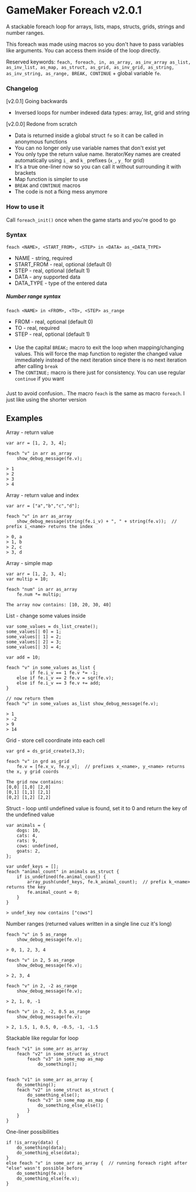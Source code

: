 # GameMaker Foreach v2.0.1

A stackable foreach loop for arrays, lists, maps, structs, grids, strings and number ranges.

This foreach was made using macros so you don't have to pass variables like arguments. You can access them inside of the loop directly. 

Reserved keywords: `feach, foreach, in, as_array, as_inv_array as_list, as_inv_list, as_map, as_struct, as_grid, as_inv_grid, as_string, as_inv_string, as_range, BREAK, CONTINUE` + global variable `fe`.

### Changelog
[v2.0.1] Going backwards
+ Inversed loops for number indexed data types: array, list, grid and string

[v2.0.0] Redone from scratch
+ Data is returned inside a global struct `fe` so it can be called in anonymous functions
+ You can no longer only use variable names that don't exist yet
+ You only type the return value name. Iterator/Key names are created automatically using `i_` and `k_` prefixes (`x_`, `y_` for grid)
+ It's a true one-liner now so you can call it without surrounding it with brackets
+ Map function is simpler to use
+ `BREAK` and `CONTINUE` macros
+ The code is not a fking mess anymore

### How to use it
Call `foreach_init()` once when the game starts and you're good to go

### Syntax
`feach <NAME>, <START_FROM>, <STEP> in <DATA> as_<DATA_TYPE>`

- NAME - string, required
- START_FROM - real, optional (default 0)
- STEP - real, optional (default 1)
- DATA - any supported data
- DATA_TYPE - type of the entered data

##### Number range syntax

`feach <NAME> in <FROM>, <TO>, <STEP> as_range`
- FROM - real, optional (default 0)
- TO - real, required 
- STEP - real, optional (default 1)
####
- Use the capital `BREAK;` macro to exit the loop when mapping/changing values. This will force the map function to register the changed value immediately instead of the next iteration since there is no next iteration after calling `break`
- The `CONTINUE;` macro is there just for consistency. You can use regular `continue` if you want
###
###
Just to avoid confusion.. The macro `feach` is the same as macro `foreach`. I just like using the shorter version

## Examples
Array - return value
```
var arr = [1, 2, 3, 4];

feach "v" in arr as_array
	show_debug_message(fe.v);
 
> 1
> 2
> 3
> 4
```
Array - return value and index
```
var arr = ["a","b","c","d"];

feach "v" in arr as_array
	show_debug_message(string(fe.i_v) + ", " + string(fe.v));  // prefix i_<name> returns the index
 
> 0, a
> 1, b
> 2, c
> 3, d
```
Array - simple map
```
var arr = [1, 2, 3, 4];
var multip = 10;

feach "num" in arr as_array
	fe.num *= multip;

The array now contains: [10, 20, 30, 40]
```
List - change some values inside
```
var some_values = ds_list_create();
some_values[| 0] = 1; 
some_values[| 1] = 2;
some_values[| 2] = 3; 
some_values[| 3] = 4;

var add = 10;

feach "v" in some_values as_list {
	     if fe.i_v == 1 fe.v *= -1;
	else if fe.i_v == 2 fe.v = sqr(fe.v);
	else if fe.i_v == 3 fe.v += add;
}

// now return them
feach "v" in some_values as_list show_debug_message(fe.v);

> 1
> -2
> 9
> 14
```
Grid - store cell coordinate into each cell
```
var grd = ds_grid_create(3,3);

feach "v" in grd as_grid
	fe.v = [fe.x_v, fe.y_v];  // prefixes x_<name>, y_<name> returns the x, y grid coords

The grid now contains:
[0,0] [1,0] [2,0]
[0,1] [1,1] [2,1]
[0,2] [1,2] [2,2]
```
Struct - loop until undefined value is found, set it to 0 and return the key of the undefined value
```
var animals = {
	dogs: 10,
	cats: 4,
	rats: 9,
	cows: undefined,
	goats: 2,
};

var undef_keys = [];
feach "animal_count" in animals as_struct {
	if is_undefined(fe.animal_count) {
		array_push(undef_keys, fe.k_animal_count);  // prefix k_<name> returns the key
		fe.animal_count = 0;
	}
}

> undef_key now contains ["cows"]
```
Number ranges (returned values written in a single line cuz it's long)
```
feach "v" in 5 as_range 
	show_debug_message(fe.v);
	
> 0, 1, 2, 3, 4

feach "v" in 2, 5 as_range 
	show_debug_message(fe.v);
	
> 2, 3, 4

feach "v" in 2, -2 as_range 
	show_debug_message(fe.v);
	
> 2, 1, 0, -1

feach "v" in 2, -2, 0.5 as_range 
	show_debug_message(fe.v);
	
> 2, 1.5, 1, 0.5, 0, -0.5, -1, -1.5
```
Stackable like regular for loop
```
feach "v1" in some_arr as_array
	feach "v2" in some_struct as_struct
		feach "v3" in some_map as_map
			do_something();


feach "v1" in some_arr as_array {
	do_something();
	feach "v2" in some_struct as_struct {
		do_something_else();
		feach "v3" in some_map as_map {
			do_something_else_else();
		}
	}
}
```
One-liner possibilities
```
if !is_array(data) {
	do_something(data);
	do_something_else(data);
}
else feach "v" in some_arr as_array {  // running foreach right after "else" wasn't possible before
	do_something(fe.v);
	do_something_else(fe.v);
}
```

